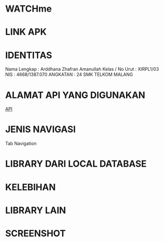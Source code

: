 # WATCHme

# LINK APK

# IDENTITAS
Nama Lengkap      : Arddhana Zhafran Amanullah
Kelas / No Urut   : XIRPL1/03
NIS               : 4668/1387.070
ANGKATAN          : 24
SMK TELKOM MALANG

# ALAMAT API YANG DIGUNAKAN
[API](https://api.themoviedb.org/3/movie/top_rated?api_key=1029a4f1003dd4d03181bb24eda5b026)


# JENIS NAVIGASI
Tab Navigation

# LIBRARY DARI LOCAL DATABASE

# KELEBIHAN

# LIBRARY LAIN

# SCREENSHOT
